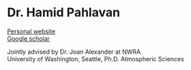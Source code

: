 # Dr. Hamid Pahlavan

[Personal website](https://hapahlavan.weebly.com/)  
[Google scholar](https://scholar.google.com/citations?user=IoIjsH8AAAAJ&hl=en&oi=sra)  
  
Jointly advised by Dr. Joan Alexander at NWRA  
University of Washington, Seattle, Ph.D. Atmospheric Sciences  
